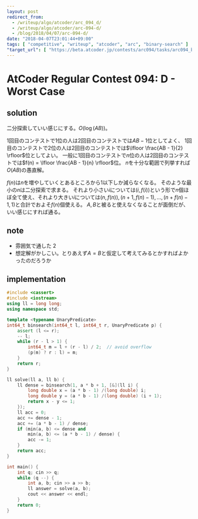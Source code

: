 ```yaml
---
layout: post
redirect_from:
  - /writeup/algo/atcoder/arc_094_d/
  - /writeup/algo/atcoder/arc-094-d/
  - /blog/2018/04/07/arc-094-d/
date: "2018-04-07T23:01:44+09:00"
tags: [ "competitive", "writeup", "atcoder", "arc", "binary-search" ]
"target_url": [ "https://beta.atcoder.jp/contests/arc094/tasks/arc094_b" ]
---
```


# AtCoder Regular Contest 094: D - Worst Case

## solution

二分探索していい感じにする。$O(\log (AB))$。

$1$回目のコンテストで$1$位の人は$2$回目のコンテストでは$AB - 1$位としてよく、
$1$回目のコンテストで$2$位の人は$2$回目のコンテストでは$\lfloor \frac{AB - 1}{2} \rfloor$位としてよい。
一般に$1$回目のコンテストで$n$位の人は$2$回目のコンテストでは$f(n) = \lfloor \frac{AB - 1}{n} \rfloor$位。
$n$を十分な範囲で列挙すれば$O(AB)$の愚直解。

$f(n)$は$n$を増やしていくとあるところから$1$以下しか減らなくなる。
そのような最小の$n$は二分探索で求まる。
それより小さい$i$については$(i, f(i))$という形で$n$個ほぼ全て使え、それより大きい$i$については$(n, f(n)), (n + 1, f(n) - 1), \dots, (n + f(n) - 1, 1)$と合計でおよそ$f(n)$個使える。
$A, B$と被ると使えなくなることが面倒だが、いい感じにすれば通る。

## note

-   雰囲気で通した 2
-   想定解がかしこい。とりあえず$A = B$と仮定して考えてみるとかすればよかったのだろうか

## implementation

``` c++
#include <cassert>
#include <iostream>
using ll = long long;
using namespace std;

template <typename UnaryPredicate>
int64_t binsearch(int64_t l, int64_t r, UnaryPredicate p) {
    assert (l <= r);
    -- l;
    while (r - l > 1) {
        int64_t m = l + (r - l) / 2;  // avoid overflow
        (p(m) ? r : l) = m;
    }
    return r;
}

ll solve(ll a, ll b) {
    ll dense = binsearch(1, a * b + 1, [&](ll i) {
        long double x = (a * b - 1) /(long double) i;
        long double y = (a * b - 1) /(long double) (i + 1);
        return x - y <= 1;
    });
    ll acc = 0;
    acc += dense - 1;
    acc += (a * b - 1) / dense;
    if (min(a, b) <= dense and
        min(a, b) <= (a * b - 1) / dense) {
        acc -= 1;
    }
    return acc;
}

int main() {
    int q; cin >> q;
    while (q --) {
        int a, b; cin >> a >> b;
        ll answer = solve(a, b);
        cout << answer << endl;
    }
    return 0;
}
```
